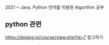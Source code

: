 

2021 ~ Java, Python 언어를 이용한 Algorithm 공부

## python  관련
https://dojang.io/course/view.php?id=7 참고하기